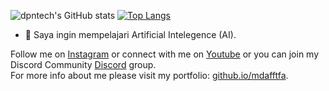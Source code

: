 ![dpntech's GitHub stats](https://github-readme-stats.vercel.app/api?username=dpntech&show_icons=true&theme=github_dark)
[![Top Langs](https://github-readme-stats.vercel.app/api/top-langs/?username=dpntech&layout=compact&theme=github_dark)](https://github.com/dpntech/github-readme-stats)

- 🌱 Saya ingin mempelajari Artificial Intelegence (AI).

Follow me on [Instagram](https://instagram.com/mdafftfa) or connect with me on [Youtube](https://youtube.com/mashipchannel) or you can join my Discord Community [Discord](https://discord.io/mdafftfa) group.<br />
For more info about me please visit my portfolio: [github.io/mdafftfa](https://github.io/mdafftfa).
